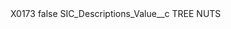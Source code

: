 <?xml version="1.0" encoding="UTF-8"?>
<CustomMetadata xmlns="http://soap.sforce.com/2006/04/metadata" xmlns:xsi="http://www.w3.org/2001/XMLSchema-instance" xmlns:xsd="http://www.w3.org/2001/XMLSchema">
    <label>X0173</label>
    <protected>false</protected>
    <values>
        <field>SIC_Descriptions_Value__c</field>
        <value xsi:type="xsd:string">TREE NUTS</value>
    </values>
</CustomMetadata>
